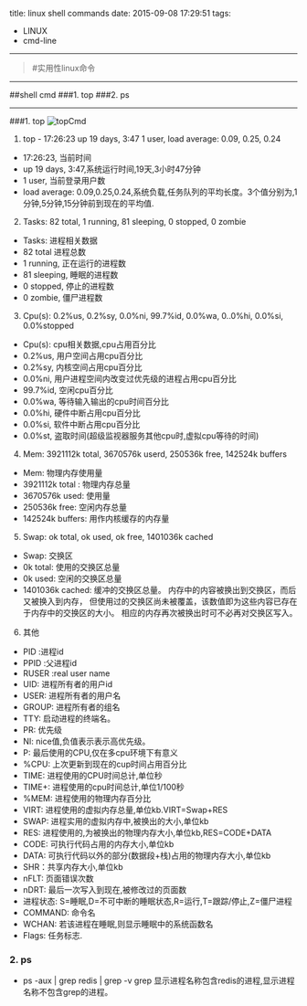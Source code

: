 title: linux shell commands
date: 2015-09-08 17:29:51
tags:
- LINUX
- cmd-line
---

> #实用性linux命令

***

##shell cmd
 ###1. top
 ###2. ps

***
###1. top
![topCmd](/imgs/linux-shell-commands/topCMD.jpg)
1. top - 17:26:23 up 19 days, 3:47 1 user, load average: 0.09, 0.25, 0.24
  * 17:26:23, 当前时间
  * up 19 days, 3:47,系统运行时间,19天,3小时47分钟
  * 1 user, 当前登录用户数
  * load average: 0.09,0.25,0.24,系统负载,任务队列的平均长度。3个值分别为,1分钟,5分钟,15分钟前到现在的平均值.

2. Tasks: 82 total, 1 running, 81 sleeping, 0 stopped, 0 zombie
  * Tasks: 进程相关数据
  * 82 total 进程总数
  * 1 running, 正在运行的进程数
  * 81 sleeping, 睡眠的进程数
  * 0 stopped, 停止的进程数
  * 0 zombie, 僵尸进程数

3. Cpu(s): 0.2%us, 0.2%sy, 0.0%ni, 99.7%id, 0.0%wa, 0..0%hi, 0.0%si, 0.0%stopped
  * Cpu(s): cpu相关数据,cpu占用百分比
  * 0.2%us, 用户空间占用cpu百分比
  * 0.2%sy, 内核空间占用cpu百分比
  * 0.0%ni, 用户进程空间内改变过优先级的进程占用cpu百分比
  * 99.7%id, 空闲cpu百分比
  * 0.0%wa, 等待输入输出的cpu时间百分比
  * 0.0%hi, 硬件中断占用cpu百分比
  * 0.0%si, 软件中断占用cpu百分比
  * 0.0%st, 盗取时间(超级监视器服务其他cpu时,虚拟cpu等待的时间)
  
4. Mem: 3921112k total, 3670576k userd, 250536k free, 142524k buffers
  * Mem: 物理内存使用量
  * 3921112k total : 物理内存总量
  * 3670576k used: 使用量
  * 250536k free: 空闲内存总量
  * 142524k buffers: 用作内核缓存的内存量
  
5. Swap: ok total, ok used, ok free, 1401036k cached
  * Swap: 交换区
  * 0k total: 使用的交换区总量
  * 0k used: 空闲的交换区总量
  * 1401036k cached: 缓冲的交换区总量。 内存中的内容被换出到交换区，而后又被换入到内存，
    但使用过的交换区尚未被覆盖，该数值即为这些内容已存在于内存中的交换区的大小。
    相应的内存再次被换出时可不必再对交换区写入。
    
6. 其他
  * PID :进程id
  * PPID :父进程id
  * RUSER :real user name
  * UID: 进程所有者的用户id
  * USER: 进程所有者的用户名
  * GROUP: 进程所有者的组名
  * TTY: 启动进程的终端名。
  * PR: 优先级
  * NI: nice值,负值表示表示高优先级。
  * P: 最后使用的CPU,仅在多cpu环境下有意义
  * %CPU: 上次更新到现在的cup时间占用百分比
  * TIME: 进程使用的CPU时间总计,单位秒
  * TIME+: 进程使用的cpu时间总计,单位1/100秒
  * %MEM: 进程使用的物理内存百分比
  * VIRT: 进程使用的虚拟内存总量,单位kb.VIRT=Swap+RES
  * SWAP: 进程实用的虚拟内存中,被换出的大小,单位kb
  * RES: 进程使用的,为被换出的物理内存大小,单位kb,RES=CODE+DATA
  * CODE: 可执行代码占用的内存大小,单位kb
  * DATA: 可执行代码以外的部分(数据段+栈)占用的物理内存大小,单位kb
  * SHR：共享内存大小,单位kb
  * nFLT: 页面错误次数
  * nDRT: 最后一次写入到现在,被修改过的页面数
  * 进程状态:
    S=睡眠,D=不可中断的睡眠状态,R=运行,T=跟踪/停止,Z=僵尸进程
  * COMMAND: 命令名
  * WCHAN: 若该进程在睡眠,则显示睡眠中的系统函数名
  * Flags: 任务标志.
  
  
### 2. ps
* ps -aux | grep redis | grep -v grep 
  显示进程名称包含redis的进程,显示进程名称不包含grep的进程。